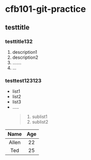 # cfb101-git-practice
## testtitle
### testtitle132
1. description1
2. description2
3. .......
4. ...

### testtest123123
- list1
- list2
- list3
- .....
  > 1. sublist1
  > 2. sublist2
 
 |Name|Age|
 |:----:|:---:|
 |Allen|22|
 |Ted|25|
